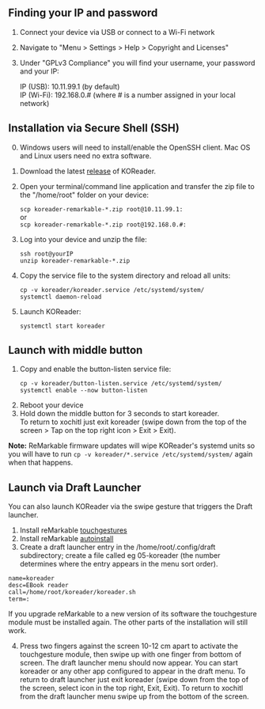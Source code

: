 ## Finding your IP and password

1. Connect your device via USB or connect to a Wi-Fi network
2. Navigate to "Menu > Settings > Help > Copyright and Licenses"
3. Under "GPLv3 Compliance" you will find your username, your password and your IP:

    IP (USB): 10.11.99.1 (by default)\
    IP (Wi-Fi): 192.168.0.# (where # is a number assigned in your local network)

## Installation via Secure Shell (SSH)

0. Windows users will need to install/enable the OpenSSH client. Mac OS and Linux users need no extra software.

1. Download the latest [release](https://github.com/koreader/koreader/releases) of KOReader.

2. Open your terminal/command line application and transfer the zip file to the "/home/root" folder on your device:

   `scp koreader-remarkable-*.zip root@10.11.99.1:`\
   or\
   `scp koreader-remarkable-*.zip root@192.168.0.#:`

3. Log into your device and unzip the file:
   ```
   ssh root@yourIP
   unzip koreader-remarkable-*.zip
   ```
4. Copy the service file to the system directory and reload all units:
   ```
   cp -v koreader/koreader.service /etc/systemd/system/
   systemctl daemon-reload
   ```
5. Launch KOReader:
   
   `systemctl start koreader`

## Launch with middle button

1. Copy and enable the button-listen service file:
   ```
   cp -v koreader/button-listen.service /etc/systemd/system/
   systemctl enable --now button-listen
   ```
2. Reboot your device
3. Hold down the middle button for 3 seconds to start koreader.\
To return to xochitl just exit koreader (swipe down from the top of the screen > Tap on the top right icon > Exit > Exit).

**Note:** ReMarkable firmware updates will wipe KOReader's systemd units so you will have to run `cp -v koreader/*.service /etc/systemd/system/` again when that happens.

## Launch via Draft Launcher
You can also launch KOReader via the swipe gesture that triggers the Draft launcher.
   1. Install reMarkable [touchgestures](https://github.com/ddvk/remarkable-touchgestures)
   2. Install reMarkable [autoinstall](https://github.com/ddvk/remarkable-autoinstall)
   3. Create a draft launcher entry in the /home/root/.config/draft subdirectory; create a file called eg 05-koreader (the number determines 
   where the entry appears in the menu sort order).
   ```
   name=koreader
   desc=EBook reader
   call=/home/root/koreader/koreader.sh
   term=:
   ```

If you upgrade reMarkable to a new version of its software the touchgesture module must be installed again. The other parts of the installation will still work.

4. Press two fingers against the screen 10-12 cm apart to activate the touchgesture module, then swipe up with one finger from bottom of screen.  The draft launcher menu should now appear. You can start koreader or any other app configured to appear in the draft menu. To return to draft launcher just exit koreader (swipe down from the top of the screen, select icon in the top right, Exit, Exit). To return to xochitl from the draft launcher menu swipe up from the bottom of the screen.

